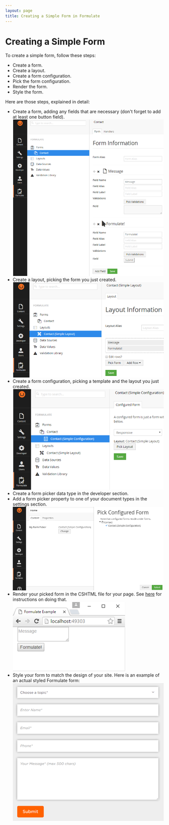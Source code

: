 ```yaml
---
layout: page
title: Creating a Simple Form in Formulate
---
```


# Creating a Simple Form
To create a simple form, follow these steps:

* Create a form.
* Create a layout.
* Create a form configuration.
* Pick the form configuration.
* Render the form.
* Style the form.

Here are those steps, explained in detail:

* Create a form, adding any fields that are necessary (don't forget to add at least one button field).  
![Create Formulate Form](/images/simple-form/form.png)
* Create a layout, picking the form you just created.  
![Create Formulate Layout](/images/simple-form/layout.png)
* Create a form configuration, picking a template and the layout you just created.  
![Create Formulate Form Configuration](/images/simple-form/config.png)
* Create a form picker data type in the developer section.
* Add a form picker property to one of your document types in the settings section.  
![Pick Formulate Form](/images/simple-form/picker.png)
* Render your picked form in the CSHTML file for your page. See [here](/render-form) for instructions on doing that.  
![Rendered Formulate Form](/images/simple-form/done.png)
* Style your form to match the design of your site. Here is an example of an actual styled Formulate form:  
![Styled FOrmulate Form](/images/simple-form/styled.png)